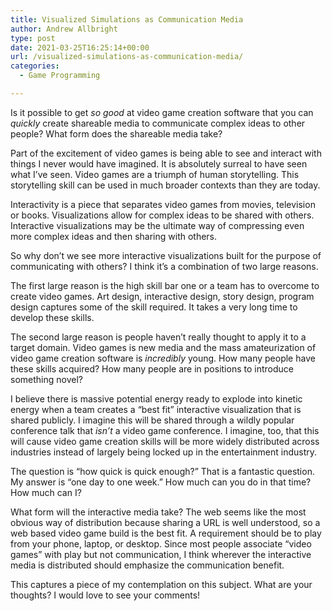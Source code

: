 ```yaml
---
title: Visualized Simulations as Communication Media
author: Andrew Allbright
type: post
date: 2021-03-25T16:25:14+00:00
url: /visualized-simulations-as-communication-media/
categories:
  - Game Programming

---
```

Is it possible to get _so good_ at video game creation software that you can _quickly_ create shareable media to communicate complex ideas to other people? What form does the shareable media take?

Part of the excitement of video games is being able to see and interact with things I never would have imagined. It is absolutely surreal to have seen what I&#8217;ve seen. Video games are a triumph of human storytelling. This storytelling skill can be used in much broader contexts than they are today.

Interactivity is a piece that separates video games from movies, television or books. Visualizations allow for complex ideas to be shared with others. Interactive visualizations may be the ultimate way of compressing even more complex ideas and then sharing with others.

So why don&#8217;t we see more interactive visualizations built for the purpose of communicating with others? I think it&#8217;s a combination of two large reasons.

The first large reason is the high skill bar one or a team has to overcome to create video games. Art design, interactive design, story design, program design captures some of the skill required. It takes a very long time to develop these skills.

The second large reason is people haven&#8217;t really thought to apply it to a target domain. Video games is new media and the mass amateurization of video game creation software is _incredibly_ young. How many people have these skills acquired? How many people are in positions to introduce something novel?

I believe there is massive potential energy ready to explode into kinetic energy when a team creates a &#8220;best fit&#8221; interactive visualization that is shared publicly. I imagine this will be shared through a wildly popular conference talk that _isn&#8217;t_ a video game conference. I imagine, too, that this will cause video game creation skills will be more widely distributed across industries instead of largely being locked up in the entertainment industry.

The question is &#8220;how quick is quick enough?&#8221; That is a fantastic question. My answer is &#8220;one day to one week.&#8221; How much can you do in that time? How much can I?

What form will the interactive media take? The web seems like the most obvious way of distribution because sharing a URL is well understood, so a web based video game build is the best fit. A requirement should be to play from your phone, laptop, or desktop. Since most people associate &#8220;video games&#8221; with play but not communication, I think wherever the interactive media is distributed should emphasize the communication benefit.

This captures a piece of my contemplation on this subject. What are your thoughts? I would love to see your comments!